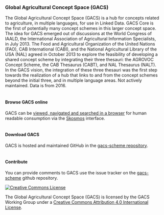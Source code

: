 ### Global Agricultural Concept Space (GACS)

The Global Agricultural Concept Space (GACS) is a hub for concepts related to agriculture, in multiple languages, for use in Linked Data. GACS Core is the first of potentially many concept schemes in this larger concept space. The idea for GACS emerged out of discussions at the World Congress of IAALD, the International Association of Agricultural Information Specialists, in July 2013. The Food and Agricultural Organization of the United Nations (FAO), CAB International (CABI), and the National Agricultural Library of the USA (NAL) agreed in October 2013 to explore the feasibility of developing a shared concept scheme by integrating their three thesauri: the AGROVOC Concept Scheme, the CAB Thesaurus (CABT), and NAL Thesaurus (NALT). In the GACS vision, the integration of these three thesauri was the first step towards the realization of a hub that links to and from the concept schemes beyond the initial three, and in multiple language areas. Not actively maintained. Data is from 2016.
</br>
</br>
#### Browse GACS online

GACS can be [viewed, navigated and searched in a browser](http://browser.agrisemantics.org/gacs/en/) for human readable consumption via the [Skosmos](http://www.skosmos.org/) interface.
</br>
</br>
#### Download GACS

GACS is hosted and maintained GitHub in the [gacs-scheme repository](https://github.com/gacs/gacs-scheme).
</br>
</br>
#### Contribute
You can provide comments to GACS use the issue tracker on the [gacs-scheme](https://github.com/gacs/gacs-scheme) github repository.


<a rel="license" href="http://creativecommons.org/licenses/by/4.0/"><img alt="Creative Commons License" style="border-width:0" src="https://i.creativecommons.org/l/by/4.0/88x31.png" /></a>

The Global Agricultural Concept Space (GACS) is licensed by the GACS Working Group under a <a rel="license" href="http://creativecommons.org/licenses/by/4.0/">Creative Commons Attribution 4.0 International License</a>.
